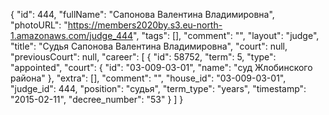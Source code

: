 {
    "id": 444,
    "fullName": "Сапонова Валентина Владимировна",
    "photoURL": "https://members2020by.s3.eu-north-1.amazonaws.com/judge_444",
    "tags": [],
    "comment": "",
    "layout": "judge",
    "title": "Судья Сапонова Валентина Владимировна",
    "court": null,
    "previousCourt": null,
    "career": [
        {
            "id": 58752,
            "term": 5,
            "type": "appointed",
            "court": {
                "id": "03-009-03-01",
                "name": "суд Жлобинского района"
            },
            "extra": [],
            "comment": "",
            "house_id": "03-009-03-01",
            "judge_id": 444,
            "position": "судья",
            "term_type": "years",
            "timestamp": "2015-02-11",
            "decree_number": "53"
        }
    ]
}